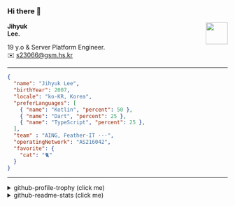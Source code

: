 ### Hi there 👋
<img src="https://github.githubassets.com/images/mona-loading-default.gif" width="50px" align="right">
</a>

**Jihyuk\
Lee.**

19 y.o & Server Platform Engineer.\
✉️ <s23066@gsm.hs.kr>

---

```json
{
  "name": "Jihyuk Lee",
  "birthYear": 2007,
  "locale": "ko-KR, Korea",
  "preferLanguages": [
    { "name": "Kotlin", "percent": 50 },
    { "name": "Dart", "percent": 25 },
    { "name": "TypeScript", "percent": 25 },
  ],
  "team" : "AING, Feather-IT ···",
  "operatingNetwork": "AS216042",
  "favorite": {
    "cat": "🐈"
  }
}
```
---
<details>
  <summary>github-profile-trophy (click me)</summary>
  
![](https://github-profile-trophy.vercel.app/?username=withJihyuk&row=1&column=8&theme=nord)
  
</details>
<details>
  <summary>github-readme-stats (click me)</summary>
  
<!--START_SECTION:waka-->
![Code Time](http://img.shields.io/badge/Code%20Time-997%20hrs%2012%20mins-blue)

![Lines of code](https://img.shields.io/badge/%EC%A0%80%EB%8A%94%20%EC%97%AC%ED%83%9C%EA%B9%8C%EC%A7%80%20-798.1%20thousand%20%EC%A4%84%EC%9D%98%20%EC%BD%94%EB%93%9C%EB%A5%BC%20%EC%9E%91%EC%84%B1%ED%96%88%EC%96%B4%EC%9A%94.-blue)

**저는 아침형 인간이에요. 🐤** 

```text
🌞 아침                     1047 commits        ██████░░░░░░░░░░░░░░░░░░░   23.19 % 
🌆 낮　                     1548 commits        █████████░░░░░░░░░░░░░░░░   34.29 % 
🌃 저녁                     1573 commits        █████████░░░░░░░░░░░░░░░░   34.84 % 
🌙 밤　                     347 commits         ██░░░░░░░░░░░░░░░░░░░░░░░   07.69 % 
```


📊 **저는 이번주를 이렇게 시간을 보냈어요.** 

```text
🕑︎ Timezone: Asia/Seoul

💬 프로그래밍 언어들: 
Kotlin                   6 hrs 22 mins       ████████████░░░░░░░░░░░░░   49.53 % 
TypeScript               2 hrs 38 mins       █████░░░░░░░░░░░░░░░░░░░░   20.53 % 
YAML                     2 hrs 22 mins       █████░░░░░░░░░░░░░░░░░░░░   18.43 % 
Markdown                 56 mins             ██░░░░░░░░░░░░░░░░░░░░░░░   07.38 % 
SQL                      16 mins             █░░░░░░░░░░░░░░░░░░░░░░░░   02.12 % 

🔥 에디터들: 
IntelliJ IDEA            7 hrs 15 mins       ██████████████░░░░░░░░░░░   56.51 % 
VS Code                  5 hrs 35 mins       ███████████░░░░░░░░░░░░░░   43.49 % 

💻 운영 체제들: 
Mac                      12 hrs 51 mins      █████████████████████████   100.00 % 
```


 Last Updated on 18/10/2025 18:48:17 UTC
<!--END_SECTION:waka-->

</details>

</div>

